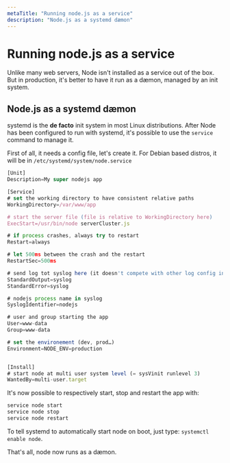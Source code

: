 ```yaml
---
metaTitle: "Running node.js as a service"
description: "Node.js as a systemd dæmon"
---
```


# Running node.js as a service


Unlike many web servers, Node isn't installed as a service out of the box. But in production, it's better to have it run as a dæmon, managed by an init system.



## Node.js as a systemd dæmon


systemd is the **de facto** init system in most Linux distributions. After Node has been configured to run with systemd, it's possible to use the `service` command to manage it.

First of all, it needs a config file, let's create it. For Debian based distros, it will be in `/etc/systemd/system/node.service`

```js
[Unit]
Description=My super nodejs app

[Service]
# set the working directory to have consistent relative paths
WorkingDirectory=/var/www/app

# start the server file (file is relative to WorkingDirectory here)
ExecStart=/usr/bin/node serverCluster.js

# if process crashes, always try to restart
Restart=always

# let 500ms between the crash and the restart
RestartSec=500ms

# send log tot syslog here (it doesn't compete with other log config in the app itself)
StandardOutput=syslog
StandardError=syslog

# nodejs process name in syslog
SyslogIdentifier=nodejs

# user and group starting the app
User=www-data
Group=www-data

# set the environement (dev, prod…)
Environment=NODE_ENV=production


[Install]
# start node at multi user system level (= sysVinit runlevel 3) 
WantedBy=multi-user.target

```

It's now possible to respectively start, stop and restart the app with:

```js
service node start
service node stop
service node restart

```

To tell systemd to automatically start node on boot, just type: `systemctl enable node`.

That's all, node now runs as a dæmon.

